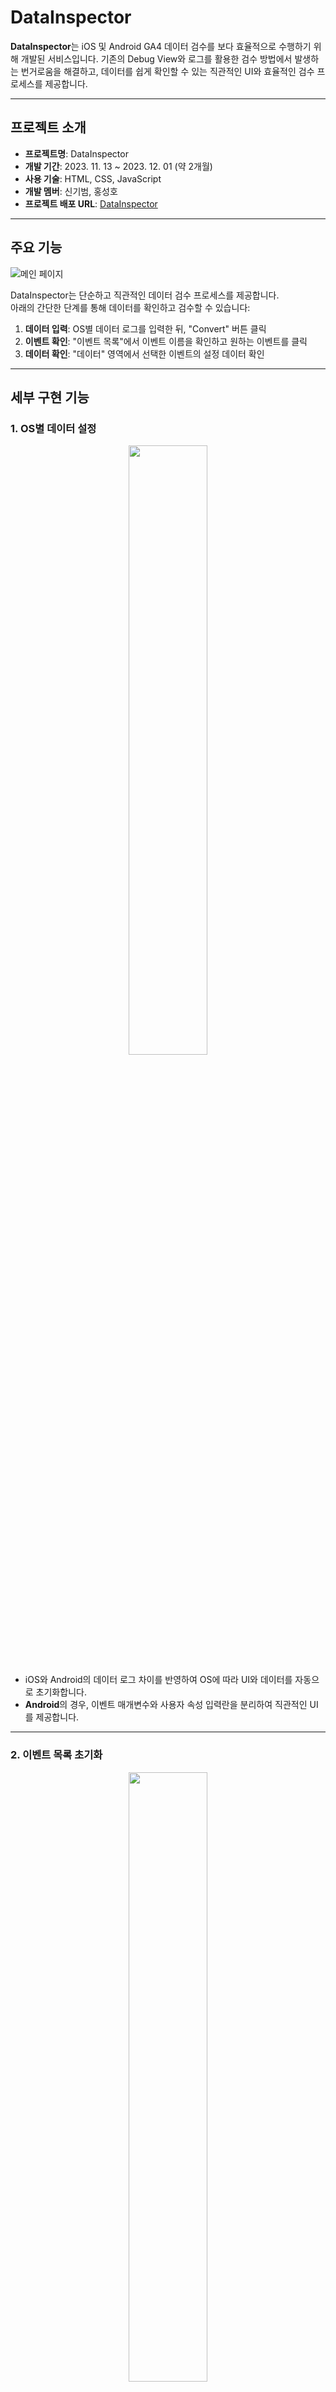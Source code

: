 # DataInspector

**DataInspector**는 iOS 및 Android GA4 데이터 검수를 보다 효율적으로 수행하기 위해 개발된 서비스입니다. 기존의 Debug View와 로그를 활용한 검수 방법에서 발생하는 번거로움을 해결하고, 데이터를 쉽게 확인할 수 있는 직관적인 UI와 효율적인 검수 프로세스를 제공합니다.

---

## 프로젝트 소개

- **프로젝트명**: DataInspector  
- **개발 기간**: 2023. 11. 13 ~ 2023. 12. 01 (약 2개월)  
- **사용 기술**: HTML, CSS, JavaScript  
- **개발 멤버**: 신기범, 홍성호  
- **프로젝트 배포 URL**: [DataInspector](http://210.114.9.23/GA_part/shhong/workspace/TechProject/Project_DataInspector/source/main.html)

---

## 주요 기능

![메인 페이지](https://github.com/amazing86400/Project_DataInspector/assets/96508771/23929c3c-8bb3-4c4a-a8b6-0f3be6f4d3a6)

DataInspector는 단순하고 직관적인 데이터 검수 프로세스를 제공합니다.  
아래의 간단한 단계를 통해 데이터를 확인하고 검수할 수 있습니다:

1. **데이터 입력**: OS별 데이터 로그를 입력한 뒤, "Convert" 버튼 클릭
2. **이벤트 확인**: "이벤트 목록"에서 이벤트 이름을 확인하고 원하는 이벤트를 클릭
3. **데이터 확인**: "데이터" 영역에서 선택한 이벤트의 설정 데이터 확인

---

## 세부 구현 기능

### 1. OS별 데이터 설정

<p align="center">
 <img src="https://github.com/amazing86400/Project_DataInspector/assets/96508771/cdc58fdf-ed32-436c-9408-7224b7b8b283" width="50%" />
</p>

- iOS와 Android의 데이터 로그 차이를 반영하여 OS에 따라 UI와 데이터를 자동으로 초기화합니다.
- **Android**의 경우, 이벤트 매개변수와 사용자 속성 입력란을 분리하여 직관적인 UI를 제공합니다.

---

### 2. 이벤트 목록 초기화

<p align="center">
 <img src="https://github.com/amazing86400/Project_DataInspector/assets/96508771/73fdd417-cf13-4ab6-a1d8-b09d0ffd3f72" width="50%" />
</p>

- "이벤트 목록" 상단의 **쓰레기통 버튼**을 클릭하면 모든 이벤트를 초기화할 수 있습니다.
- 긴 이벤트 목록을 효과적으로 관리하며, 검수 프로세스를 간소화합니다.

---

### 3. 데이터 복사 기능

<p align="center">
 <img src="https://github.com/amazing86400/Project_DataInspector/assets/96508771/59d56602-8119-4e9b-b577-96cecb5b420b" width="50%" />
</p>

- 검수 작업 완료 후, 설정된 데이터를 복사하여 검수 확인서 등 다른 작업에 활용할 수 있습니다.
- **복사 버튼** 클릭 시, 데이터가 클립보드에 저장됩니다.

---

### 4. 에러 확인

<p align="center">
 <img src="https://github.com/amazing86400/Project_DataInspector/assets/96508771/2bae1a28-fb7a-4804-9f22-53b28ff16161" width="50%" />
</p>

- 에러 발생 시 해당 항목을 **빨간색으로 표시**하여 한눈에 에러를 확인할 수 있도록 구현했습니다.
- 에러가 발생한 **위치와 원인**을 직관적으로 확인 가능합니다.

---

## 프로젝트의 의의

**DataInspector**는 단순히 데이터를 확인하는 도구를 넘어, 효율적인 GA4 데이터 검수 프로세스를 지원하는 강력한 도구입니다.
이 프로젝트를 통해 개발자와 비개발자 모두 손쉽게 데이터 검수를 수행할 수 있으며, 검수 과정에서 발생하는 오류와 시간을 크게 절감할 수 있습니다.
